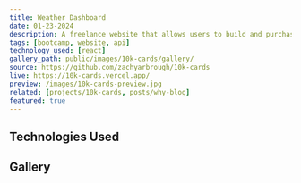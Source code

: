 ```yaml
---
title: Weather Dashboard
date: 01-23-2024
description: A freelance website that allows users to build and purchase virtual business cards.
tags: [bootcamp, website, api]
technology_used: [react]
gallery_path: public/images/10k-cards/gallery/
source: https://github.com/zachyarbrough/10k-cards
live: https://10k-cards.vercel.app/
preview: /images/10k-cards-preview.jpg
related: [projects/10k-cards, posts/why-blog]
featured: true  
---
```


## Technologies Used

## Gallery
